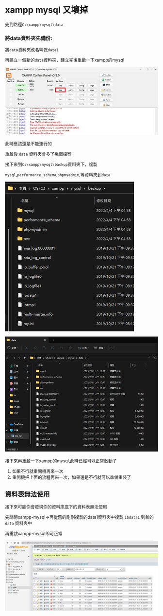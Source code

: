 # xampp mysql 又壞掉

先到路徑`C:\xampp\mysql\data`

### 將data資料夾先備份:

將`data`資料夾改名叫做`data1`

再建立一個新的`data`資料夾，建立完後重啟一下xampp的mysql

![1676084429.png.jpg](xampp%20mysql%20%E5%8F%88%E5%A3%9E%E6%8E%89%20b28115cca5544158953856df3b95a059/1676084429.png.jpg)

此時應該還是不能運行的

重啟後 `data` 資料夾會多了幾個檔案

接下來到`C:\xampp\mysql\backup`資料夾下，複製

`mysql`,`performance_schema`,`phpmyadmin`,等資料夾到`data`

![1676084583.png.jpg](xampp%20mysql%20%E5%8F%88%E5%A3%9E%E6%8E%89%20b28115cca5544158953856df3b95a059/1676084583.png.jpg)

![1676084727.png.jpg](xampp%20mysql%20%E5%8F%88%E5%A3%9E%E6%8E%89%20b28115cca5544158953856df3b95a059/1676084727.png.jpg)

接下來再重啟一下xampp的mysql,此時已經可以正常啟動了

1. 如果不行就重開機再來一次
2. 重開機把上面的流程再來一次，如果還是不行就可以準備重裝了

## 資料表無法使用

接下來可能你會發現你的資料庫底下的資料表無法使用

先關閉xampp-mysql→再從舊的剛剛複製的data1資料夾中複製 `ibdata1` 到新的 `data` 資料夾中

再重啟xampp-mysql即可正常

![1676085854.png.jpg](xampp%20mysql%20%E5%8F%88%E5%A3%9E%E6%8E%89%20b28115cca5544158953856df3b95a059/1676085854.png.jpg)
